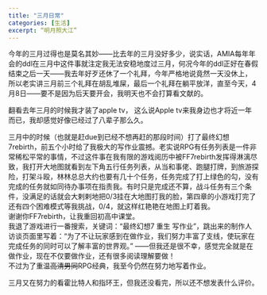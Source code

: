 ```yaml
---
title: "三月日常"
categories: [生活]
excerpt: “明月照大江”
---
```

今年的三月过得也是莫名其妙——比去年的三月没好多少，说实话，AMIA每年年会的ddl在三月中这件事就注定我无法安稳地度过三月，何况今年的ddl正好在春假结束之后一天——我去年好歹还休了一个礼拜，今年严格地说竟然一天没休上， 所以老实讲三月前三个礼拜在胡乱堆屎，最后一个礼拜在躺平放洋，直至今天，4月8日——要不是因为后天要开会，我明天也不会打算看文献的。  
  
翻看去年三月的时候我才装了apple tv， 这么说Apple tv来我身边也才将近一年而已，我却感觉好像已经过了八辈子那么久。  

三月中的时候（也就是赶due到已经不想再赶的那段时间）打了最终幻想7rebirth，前五个小时给了我极大的写作业震撼。老实说RPG有任务列表是一件非常稀松平常的事情，不过这件事在我有限的游戏阅历中被FF7rebirth发挥得淋漓尽致，我打开大地图就看到左下角五行任务列表，从当和事佬、跑腿打牌，到旅游探险，打架斗殴，林林总总大约也要有几十个任务，任务完成了打上绿色的勾，没有完成的任务就如同待办事项在指责我。有时只是完成还不算，战斗任务有三个条件，没满足的话就会大剌剌地把0/3挂在大地图打我的脸，第四章的小游戏打完了还有四个困难模式等我挑战，0/4，就这样红艳艳在地图上盯着我。  
谢谢你FF7rebirth，让我重回初高中课堂。  
我退了游戏进行一番搜索，关键词：“最终幻想7 重生 写作业”，跳出来的制作人访谈页面里写着：“为了不让玩家感到在做作业，我们努力丰富了支线，使玩家在完成任务的同时可以了解丰富的世界观。”
——但我还是很不幸，感觉完全就是在做作业，现在不仅要做作业，还有很多阅读理解要做！  
不过为了重温~~高清男同~~RPG经典，我至今仍然在努力地写着作业。  
  
三月又在努力的看霍比特人和指环王，但我还没看完，所以还不想发表什么评价。  
  
